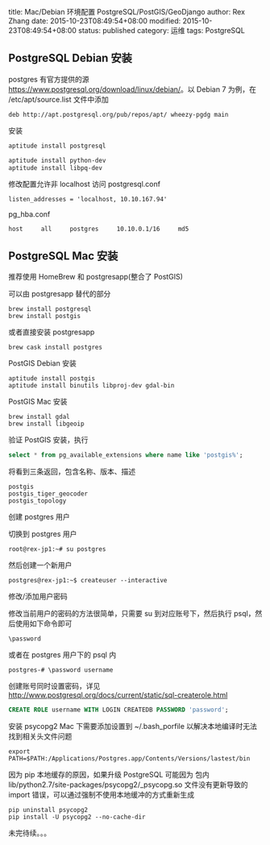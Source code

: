 title: Mac/Debian 环境配置 PostgreSQL/PostGIS/GeoDjango
author: Rex Zhang
date: 2015-10-23T08:49:54+08:00
modified: 2015-10-23T08:49:54+08:00
status: published
category: 运维
tags: PostgreSQL

## PostgreSQL Debian 安装

postgres 有官方提供的源 <https://www.postgresql.org/download/linux/debian/>。以 Debian 7 为例，在 /etc/apt/source.list 文件中添加

```text
deb http://apt.postgresql.org/pub/repos/apt/ wheezy-pgdg main
```

安装

```bash
aptitude install postgresql

aptitude install python-dev
aptitude install libpq-dev
```

修改配置允许非 localhost 访问
postgresql.conf

```text
listen_addresses = 'localhost, 10.10.167.94'
```

pg_hba.conf

```text
host     all     postgres     10.10.0.1/16     md5
```

## PostgreSQL Mac 安装

推荐使用 HomeBrew 和 postgresapp(整合了 PostGIS)

可以由 postgresapp 替代的部分

```shell
brew install postgresql
brew install postgis
```

或者直接安装 postgresapp

```shell
brew cask install postgres
```

PostGIS Debian 安装

```shell
aptitude install postgis
aptitude install binutils libproj-dev gdal-bin
```

PostGIS Mac 安装

```shell
brew install gdal
brew install libgeoip
```

验证 PostGIS 安装，执行

```sql
select * from pg_available_extensions where name like 'postgis%';
```

将看到三条返回，包含名称、版本、描述

```text
postgis
postgis_tiger_geocoder
postgis_topology
```

创建 postgres 用户

切换到 postgres 用户

```text
root@rex-jp1:~# su postgres
```

然后创建一个新用户

```text
postgres@rex-jp1:~$ createuser --interactive
```

修改/添加用户密码

修改当前用户的密码的方法很简单，只需要 su 到对应账号下，然后执行 psql，然后使用如下命令即可

```text
\password
```

或者在 postgres 用户下的 psql 内

```text
postgres-# \password username
```

创建账号同时设置密码，详见 <a>http://www.postgresql.org/docs/current/static/sql-createrole.html</a>

```sql
CREATE ROLE username WITH LOGIN CREATEDB PASSWORD 'password';
```

安装 psycopg2
Mac 下需要添加设置到 ~/.bash_porfile 以解决本地编译时无法找到相关头文件问题

```shell
export PATH=$PATH:/Applications/Postgres.app/Contents/Versions/lastest/bin
```

因为 pip 本地缓存的原因，如果升级 PostgreSQL 可能因为 包内 lib/python2.7/site-packages/psycopg2/_psycopg.so 文件没有更新导致的 import 错误，可以通过强制不使用本地缓冲的方式重新生成

```shell
pip uninstall psycopg2
pip install -U psycopg2 --no-cache-dir
```

未完待续。。。
